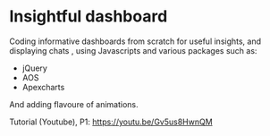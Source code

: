 # Insightful dashboard

Coding informative dashboards from scratch for useful insights, and displaying chats , using Javascripts and various packages such as: 
* jQuery 
* AOS
* Apexcharts

And adding flavoure of animations.

Tutorial (Youtube),
P1: https://youtu.be/Gv5us8HwnQM
